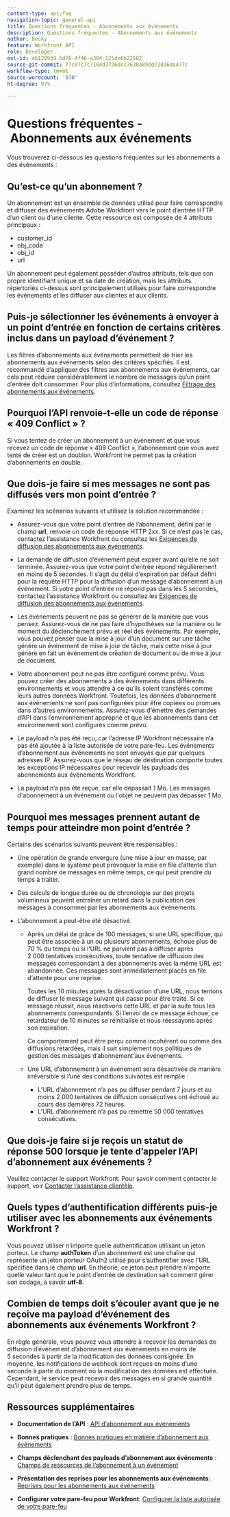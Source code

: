 ```yaml
---
content-type: api;faq
navigation-topic: general-api
title: Questions fréquentes - Abonnements aux événements
description: Questions fréquentes - Abonnements aux événements
author: Becky
feature: Workfront API
role: Developer
exl-id: a6120939-5d76-4f46-a304-125de6b22502
source-git-commit: 77c07c7c7104d37360cc7630a89dd72836da477c
workflow-type: tm+mt
source-wordcount: '970'
ht-degree: 97%

---
```


# Questions fréquentes - Abonnements aux événements

<!--
{{highlighted-preview}}
-->

Vous trouverez ci-dessous les questions fréquentes sur les abonnements à des événements :

## Qu’est-ce qu’un abonnement ?

Un abonnement est un ensemble de données utilisé pour faire correspondre et diffuser des événements Adobe Workfront vers le point d’entrée HTTP d’un client ou d’une cliente. Cette ressource est composée de 4 attributs principaux :

* customer_id
* obj_code
* obj_id
* url

Un abonnement peut également posséder d’autres attributs, tels que son propre identifiant unique et sa date de création, mais les attributs répertoriés ci-dessus sont principalement utilisés pour faire correspondre les événements et les diffuser aux clientes et aux clients.

## Puis-je sélectionner les événements à envoyer à un point d’entrée en fonction de certains critères inclus dans un payload d’événement ?

Les filtres d’abonnements aux événements permettent de trier les abonnements aux événements selon des critères spécifiés. Il est recommandé d’appliquer des filtres aux abonnements aux événements, car cela peut réduire considérablement le nombre de messages qu’un point d’entrée doit consommer. Pour plus d’informations, consultez [Filtrage des abonnements aux événements](../../wf-api/general/event-subs-api.md#event).

## Pourquoi l’API renvoie-t-elle un code de réponse « 409 Conflict » ?

Si vous tentez de créer un abonnement à un événement et que vous recevez un code de réponse « 409 Conflict », l’abonnement que vous avez tenté de créer est un doublon. Workfront ne permet pas la création d’abonnements en double.

## Que dois-je faire si mes messages ne sont pas diffusés vers mon point d’entrée ?

Examinez les scénarios suivants et utilisez la solution recommandée :

* Assurez-vous que votre point d’entrée de l’abonnement, défini par le champ **url**, renvoie un code de réponse HTTP 2xx. Si ce n’est pas le cas, contactez l’assistance Workfront ou consultez les [Exigences de diffusion des abonnements aux événements](../../wf-api/general/setup-event-sub-endpoint.md).

* La demande de diffusion d’événement peut expirer avant qu’elle ne soit terminée. Assurez-vous que votre point d’entrée répond régulièrement en moins de 5 secondes. Il s’agit du délai d’expiration par défaut défini pour la requête HTTP pour la diffusion d’un message d’abonnement à un événement. Si votre point d’entrée ne répond pas dans les 5 secondes, contactez l’assistance Workfront ou consultez les [Exigences de diffusion des abonnements aux événements](../../wf-api/general/setup-event-sub-endpoint.md).
* Les événements peuvent ne pas se générer de la manière que vous pensez. Assurez-vous de ne pas faire d’hypothèses sur la manière ou le moment du déclenchement prévu et réel des événements. Par exemple, vous pouvez penser que la mise à jour d’un document sur une tâche génère un événement de mise à jour de tâche, mais cette mise à jour génère en fait un événement de création de document ou de mise à jour de document.
* Votre abonnement peut ne pas être configuré comme prévu. Vous pouvez créer des abonnements à des événements dans différents environnements et vous attendre à ce qu’ils soient transférés comme leurs autres données Workfront. Toutefois, les données d’abonnement aux événements ne sont pas configurées pour être copiées ou promues dans d’autres environnements. Assurez-vous d’émettre des demandes d’API dans l’environnement approprié et que les abonnements dans cet environnement sont configurés comme prévu.
* Le payload n’a pas été reçu, car l’adresse IP Workfront nécessaire n’a pas été ajoutée à la liste autorisée de votre pare-feu. Les événements d’abonnement aux événements ne sont envoyés que par quelques adresses IP. Assurez-vous que le réseau de destination comporte toutes les exceptions IP nécessaires pour recevoir les payloads des abonnements aux événements Workfront.
* La payload n’a pas été reçue, car elle dépassait 1 Mo. Les messages d&#39;abonnement à un événement ou l&#39;objet ne peuvent pas dépasser 1 Mo.

## Pourquoi mes messages prennent autant de temps pour atteindre mon point d’entrée ?

Certains des scénarios suivants peuvent être responsables :

* Une opération de grande envergure (une mise à jour en masse, par exemple) dans le système peut provoquer la mise en file d’attente d’un grand nombre de messages en même temps, ce qui peut prendre du temps à traiter.
* Des calculs de longue durée ou de chronologie sur des projets volumineux peuvent entraîner un retard dans la publication des messages à consommer par les abonnements aux événements.
* L’abonnement a peut-être été désactivé.

   * Après un délai de grâce de 100 messages, si une URL spécifique, qui peut être associée à un ou plusieurs abonnements, échoue plus de 70 % du temps ou si l’URL ne parvient pas à diffuser après 2 000 tentatives consécutives, toute tentative de diffusion des messages correspondant à des abonnements avec la même URL est abandonnée. Ces messages sont immédiatement placés en file d’attente pour une reprise.

     Toutes les 10 minutes après la désactivation d’une URL, nous tentons de diffuser le message suivant qui passe pour être traité. Si ce message réussit, nous réactivons cette URL et par la suite tous les abonnements correspondants. Si l’envoi de ce message échoue, ce retardateur de 10 minutes se réinitialise et nous réessayons après son expiration.

     Ce comportement peut être perçu comme incohérent ou comme des diffusions retardées, mais il suit simplement nos politiques de gestion des messages d’abonnement aux événements.

   * Une URL d’abonnement à un événement sera désactivée de manière irréversible si l’une des conditions suivantes est remplie :

      * L’URL d’abonnement n’a pas pu diffuser pendant 7 jours et au moins 2 000 tentatives de diffusion consécutives ont échoué au cours des dernières 72 heures.
      * L’URL d’abonnement n’a pas pu remettre 50 000 tentatives consécutives.

## Que dois-je faire si je reçois un statut de réponse 500 lorsque je tente d’appeler l’API d’abonnement aux événements ?

Veuillez contacter le support Workfront. Pour savoir comment contacter le support, voir [Contacter l’assistance clientèle](../../workfront-basics/tips-tricks-and-troubleshooting/contact-customer-support.md).

## Quels types d’authentification différents puis-je utiliser avec les abonnements aux événements Workfront ?

Vous pouvez utiliser n’importe quelle authentification utilisant un jeton porteur. Le champ **authToken** d’un abonnement est une chaîne qui représente un jeton porteur OAuth2 utilisé pour s’authentifier avec l’URL spécifiée dans le champ **url**. En théorie, ce jeton peut prendre n’importe quelle valeur tant que le point d’entrée de destination sait comment gérer son codage, à savoir **utf-8**.

## Combien de temps doit s’écouler avant que je ne reçoive ma payload d’événement des abonnements aux événements Workfront ?

En règle générale, vous pouvez vous attendre à recevoir les demandes de diffusion d’événement d’abonnement aux événements en moins de 5 secondes à partir de la modification des données consignée. En moyenne, les notifications de webhook sont reçues en moins d’une seconde à partir du moment où la modification des données est effectuée. Cependant, le service peut recevoir des messages en si grande quantité qu’il peut également prendre plus de temps.

## Ressources supplémentaires

* **Documentation de l’API** : [API d’abonnement aux événements](../../wf-api/general/event-subs-api.md)

* **Bonnes pratiques** : [Bonnes pratiques en matière d’abonnement aux événements](../../wf-api/general/event-sub-best-practice.md)

* **Champs déclenchant des payloads d’abonnement aux événements** : [Champs de ressources de l’abonnement à un événement](../../wf-api/api/event-sub-resource-fields.md)

* **Présentation des reprises pour les abonnements aux événements**: [Reprises pour les abonnements aux événements](../../wf-api/api/event-sub-retries.md)

* **Configurer votre pare-feu pour Workfront**: [Configurer la liste autorisée de votre pare-feu](../../administration-and-setup/get-started-wf-administration/configure-your-firewall.md)
